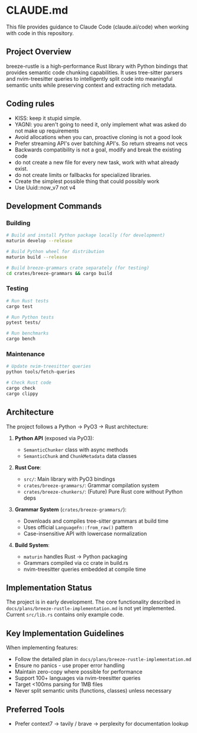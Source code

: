 # CLAUDE.md

This file provides guidance to Claude Code (claude.ai/code) when working with code in this repository.

## Project Overview

breeze-rustle is a high-performance Rust library with Python bindings that provides semantic code chunking capabilities. It uses tree-sitter parsers and nvim-treesitter queries to intelligently split code into meaningful semantic units while preserving context and extracting rich metadata.

## Coding rules

* KISS: keep it stupid simple.
* YAGNI: you aren't going to need it, only implement what was asked do not make up requirements
* Avoid allocations when you can, proactive cloning is not a good look
* Prefer streaming API's over batching API's. So return streams not vecs
* Backwards compatibility is not a goal, modify and break the existing code
* do not create a new file for every new task, work with what already exist.
* do not create limits or fallbacks for specialized libraries.
* Create the simplest possible thing that could possibly work
* Use Uuid::now_v7 not v4

## Development Commands

### Building

```bash
# Build and install Python package locally (for development)
maturin develop --release

# Build Python wheel for distribution
maturin build --release

# Build breeze-grammars crate separately (for testing)
cd crates/breeze-grammars && cargo build
```

### Testing

```bash
# Run Rust tests
cargo test

# Run Python tests
pytest tests/

# Run benchmarks
cargo bench
```

### Maintenance

```bash
# Update nvim-treesitter queries
python tools/fetch-queries

# Check Rust code
cargo check
cargo clippy
```

## Architecture

The project follows a Python → PyO3 → Rust architecture:

1. **Python API** (exposed via PyO3):
   * `SemanticChunker` class with async methods
   * `SemanticChunk` and `ChunkMetadata` data classes

2. **Rust Core**:
   * `src/`: Main library with PyO3 bindings
   * `crates/breeze-grammars/`: Grammar compilation system
   * `crates/breeze-chunkers/`: (Future) Pure Rust core without Python deps

3. **Grammar System** (`crates/breeze-grammars/`):
   * Downloads and compiles tree-sitter grammars at build time
   * Uses official `LanguageFn::from_raw()` pattern
   * Case-insensitive API with lowercase normalization

4. **Build System**:
   * `maturin` handles Rust → Python packaging
   * Grammars compiled via cc crate in build.rs
   * nvim-treesitter queries embedded at compile time

## Implementation Status

The project is in early development. The core functionality described in `docs/plans/breeze-rustle-implementation.md` is not yet implemented. Current `src/lib.rs` contains only example code.

## Key Implementation Guidelines

When implementing features:

* Follow the detailed plan in `docs/plans/breeze-rustle-implementation.md`
* Ensure no panics - use proper error handling
* Maintain zero-copy where possible for performance
* Support 100+ languages via nvim-treesitter queries
* Target <100ms parsing for 1MB files
* Never split semantic units (functions, classes) unless necessary

## Preferred Tools

* Prefer context7 -> tavily / brave -> perplexity for documentation lookup